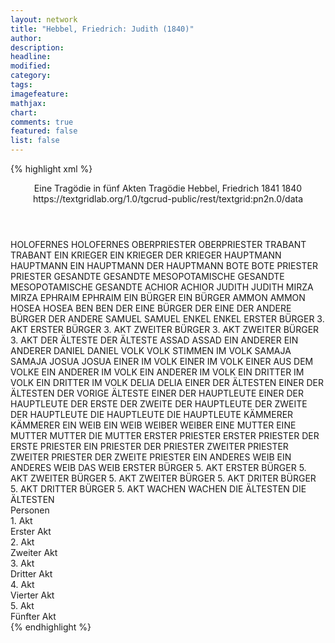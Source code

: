 ```yaml
---
layout: network
title: "Hebbel, Friedrich: Judith (1840)"
author:
description:
headline:
modified:
category:
tags:
imagefeature:
mathjax:
chart:
comments: true
featured: false
list: false
---
```

{% highlight xml %}
<?xml-model href="https://raw.githubusercontent.com/DLiNa/project/master/rules/lina.rnc"?><?xml-model href="https://raw.githubusercontent.com/DLiNa/project/master/rules/lina.sch"?>
<play xmlns="http://lina.digital">
  <header>
    <title>Judith</title>
    <subtitle>Eine Tragödie in fünf Akten</subtitle>
    <genretitle>Tragödie</genretitle>
    <author>Hebbel, Friedrich</author>
    <date type="print" when="1841">1841</date>
    <date type="premiere" when="1840">1840</date>
    <date type="written"/>
    <source>https://textgridlab.org/1.0/tgcrud-public/rest/textgrid:pn2n.0/data</source>
  </header>
  <personae>
    <character>
      <name>HOLOFERNES</name>
      <alias xml:id="holofernes">
        <name>HOLOFERNES</name>
      </alias>
    </character>
    <character>
      <name>OBERPRIESTER</name>
      <alias xml:id="oberpriester">
        <name>OBERPRIESTER</name>
      </alias>
    </character>
    <character>
      <name>TRABANT</name>
      <alias xml:id="trabant">
        <name>TRABANT</name>
      </alias>
    </character>
    <character>
      <name>EIN KRIEGER</name>
      <alias xml:id="ein_krieger">
        <name>EIN KRIEGER</name>
      </alias>
      <alias xml:id="der_krieger">
        <name>DER KRIEGER</name>
      </alias>
    </character>
    <character>
      <name>HAUPTMANN</name>
      <alias xml:id="hauptmann">
        <name>HAUPTMANN</name>
      </alias>
      <alias xml:id="ein_hauptmann">
        <name>EIN HAUPTMANN</name>
      </alias>
      <alias xml:id="der_hauptmann">
        <name>DER HAUPTMANN</name>
      </alias>
    </character>
    <character>
      <name>BOTE</name>
      <alias xml:id="bote">
        <name>BOTE</name>
      </alias>
    </character>
    <character>
      <name>PRIESTER</name>
      <alias xml:id="priester">
        <name>PRIESTER</name>
      </alias>
    </character>
    <character>
      <name>GESANDTE</name>
      <alias xml:id="gesandte">
        <name>GESANDTE</name>
      </alias>
    </character>
    <character>
      <name>MESOPOTAMISCHE GESANDTE</name>
      <alias xml:id="mesopotamische_gesandte">
        <name>MESOPOTAMISCHE GESANDTE</name>
      </alias>
    </character>
    <character>
      <name>ACHIOR</name>
      <alias xml:id="achior">
        <name>ACHIOR</name>
      </alias>
    </character>
    <character>
      <name>JUDITH</name>
      <alias xml:id="judith">
        <name>JUDITH</name>
      </alias>
    </character>
    <character>
      <name>MIRZA</name>
      <alias xml:id="mirza">
        <name>MIRZA</name>
      </alias>
    </character>
    <character>
      <name>EPHRAIM</name>
      <alias xml:id="ephraim">
        <name>EPHRAIM</name>
      </alias>
    </character>
    <character>
      <name>EIN BÜRGER</name>
      <alias xml:id="ein_bürger">
        <name>EIN BÜRGER</name>
      </alias>
    </character>
    <character>
      <name>AMMON</name>
      <alias xml:id="ammon">
        <name>AMMON</name>
      </alias>
    </character>
    <character>
      <name>HOSEA</name>
      <alias xml:id="hosea">
        <name>HOSEA</name>
      </alias>
    </character>
    <character>
      <name>BEN</name>
      <alias xml:id="ben">
        <name>BEN</name>
      </alias>
    </character>
    <character>
      <name>DER EINE BÜRGER</name>
      <alias xml:id="der_eine">
        <name>DER EINE</name>
      </alias>
    </character>
    <character>
      <name>DER ANDERE BÜRGER</name>
      <alias xml:id="der_andere">
        <name>DER ANDERE</name>
      </alias>
    </character>
    <character>
      <name>SAMUEL</name>
      <alias xml:id="samuel">
        <name>SAMUEL</name>
      </alias>
    </character>
    <character>
      <name>ENKEL</name>
      <alias xml:id="enkel">
        <name>ENKEL</name>
      </alias>
    </character>
    <character>
      <name>ERSTER BÜRGER 3. AKT</name>
      <alias xml:id="erster_bürger_3">
        <name>ERSTER BÜRGER 3. AKT</name>
      </alias>
    </character>
    <character>
      <name>ZWEITER BÜRGER 3. AKT</name>
      <alias xml:id="zweiter_bürger_3">
        <name>ZWEITER BÜRGER 3. AKT</name>
      </alias>
    </character>
    <character>
      <name>DER ÄLTESTE</name>
      <alias xml:id="der_älteste">
        <name>DER ÄLTESTE</name>
      </alias>
    </character>
    <character>
      <name>ASSAD</name>
      <alias xml:id="assad">
        <name>ASSAD</name>
      </alias>
    </character>
    <character>
      <name>EIN ANDERER</name>
      <alias xml:id="ein_anderer">
        <name>EIN ANDERER</name>
      </alias>
    </character>
    <character>
      <name>DANIEL</name>
      <alias xml:id="daniel">
        <name>DANIEL</name>
      </alias>
    </character>
    <character>
      <name>VOLK</name>
      <alias xml:id="volk">
        <name>VOLK</name>
      </alias>
      <alias xml:id="stimmen_im_volk">
        <name>STIMMEN IM VOLK</name>
      </alias>
    </character>
    <character>
      <name>SAMAJA</name>
      <alias xml:id="samaja">
        <name>SAMAJA</name>
      </alias>
    </character>
    <character>
      <name>JOSUA</name>
      <alias xml:id="josua">
        <name>JOSUA</name>
      </alias>
    </character>
    <character>
      <name>EINER IM VOLK</name>
      <alias xml:id="einer_im_volk">
        <name>EINER IM VOLK</name>
      </alias>
      <alias xml:id="einer_aus_dem_volke">
        <name>EINER AUS DEM VOLKE</name>
      </alias>
    </character>
    <character>
      <name>EIN ANDERER IM VOLK</name>
      <alias xml:id="ein_anderer_im_volk">
        <name>EIN ANDERER IM VOLK</name>
      </alias>
    </character>
    <character>
      <name>EIN DRITTER IM VOLK</name>
      <alias xml:id="ein_dritter_im_volk">
        <name>EIN DRITTER IM VOLK</name>
      </alias>
    </character>
    <character>
      <name>DELIA</name>
      <alias xml:id="delia">
        <name>DELIA</name>
      </alias>
    </character>
    <character>
      <name>EINER DER ÄLTESTEN</name>
      <alias xml:id="einer_der_ältesten">
        <name>EINER DER ÄLTESTEN</name>
      </alias>
      <alias xml:id="der_vorige_älteste">
        <name>DER VORIGE ÄLTESTE</name>
      </alias>
    </character>
    <character>
      <name>EINER DER HAUPTLEUTE</name>
      <alias xml:id="einer_der_hauptleute">
        <name>EINER DER HAUPTLEUTE</name>
      </alias>
      <alias xml:id="der_erste">
        <name>DER ERSTE</name>
      </alias>
    </character>
    <character>
      <name>DER ZWEITE DER HAUPTLEUTE</name>
      <alias xml:id="der_zweite_der_hauptleute">
        <name>DER ZWEITE DER HAUPTLEUTE</name>
      </alias>
    </character>
    <character>
      <name>DIE HAUPTLEUTE</name>
      <alias xml:id="die_hauptleute">
        <name>DIE HAUPTLEUTE</name>
      </alias>
    </character>
    <character>
      <name>KÄMMERER</name>
      <alias xml:id="kämmerer">
        <name>KÄMMERER</name>
      </alias>
    </character>
    <character>
      <name>EIN WEIB</name>
      <alias xml:id="ein_weib">
        <name>EIN WEIB</name>
      </alias>
    </character>
    <character>
      <name>WEIBER</name>
      <alias xml:id="weiber">
        <name>WEIBER</name>
      </alias>
    </character>
    <character>
      <name>EINE MUTTER</name>
      <alias xml:id="eine_mutter">
        <name>EINE MUTTER</name>
      </alias>
      <alias xml:id="mutter">
        <name>MUTTER</name>
      </alias>
      <alias xml:id="die_mutter">
        <name>DIE MUTTER</name>
      </alias>
    </character>
    <character>
      <name>ERSTER PRIESTER</name>
      <alias xml:id="erster_priester">
        <name>ERSTER PRIESTER</name>
      </alias>
      <alias xml:id="der_erste_priester">
        <name>DER ERSTE PRIESTER</name>
      </alias>
      <alias xml:id="ein_priester">
        <name>EIN PRIESTER</name>
      </alias>
      <alias xml:id="der_priester">
        <name>DER PRIESTER</name>
      </alias>
    </character>
    <character>
      <name>ZWEITER PRIESTER</name>
      <alias xml:id="zweiter_priester">
        <name>ZWEITER PRIESTER</name>
      </alias>
      <alias xml:id="der_zweite_priester">
        <name>DER ZWEITE PRIESTER</name>
      </alias>
    </character>
    <character>
      <name>EIN ANDERES WEIB</name>
      <alias xml:id="ein_anderes_weib">
        <name>EIN ANDERES WEIB</name>
      </alias>
      <alias xml:id="das_weib">
        <name>DAS WEIB</name>
      </alias>
    </character>
    <character>
      <name>ERSTER BÜRGER 5. AKT</name>
      <alias xml:id="erster_bürger_5">
        <name>ERSTER BÜRGER 5. AKT</name>
      </alias>
    </character>
    <character>
      <name>ZWEITER BÜRGER 5. AKT</name>
      <alias xml:id="zweiter_bürger_5">
        <name>ZWEITER BÜRGER 5. AKT</name>
      </alias>
    </character>
    <character>
      <name>DRITER BÜRGER 5. AKT</name>
      <alias xml:id="dritter_bürger_5">
        <name>DRITTER BÜRGER 5. AKT</name>
      </alias>
    </character>
    <character>
      <name>WACHEN</name>
      <alias xml:id="wachen">
        <name>WACHEN</name>
      </alias>
    </character>
    <character>
      <name>DIE ÄLTESTEN</name>
      <alias xml:id="die_ältesten">
        <name>DIE ÄLTESTEN</name>
      </alias>
    </character>
  </personae>
  <text>
    <div>
      <head>Personen</head>
    </div>
    <div>
      <head>1. Akt</head>
      <div>
        <head>Erster Akt</head>
        <sp who="#holofernes">
          <amount n="46" unit="speech_acts"/>
          <amount n="1363" unit="words"/>
          <amount n="29" unit="lines"/>
          <amount n="7546" unit="chars"/>
        </sp>
        <sp who="#oberpriester">
          <amount n="3" unit="speech_acts"/>
          <amount n="30" unit="words"/>
          <amount n="3" unit="lines"/>
          <amount n="172" unit="chars"/>
        </sp>
        <sp who="#trabant">
          <amount n="4" unit="speech_acts"/>
          <amount n="31" unit="words"/>
          <amount n="4" unit="lines"/>
          <amount n="185" unit="chars"/>
        </sp>
        <sp who="#ein_krieger">
          <amount n="1" unit="speech_acts"/>
          <amount n="5" unit="words"/>
          <amount n="1" unit="lines"/>
          <amount n="30" unit="chars"/>
        </sp>
        <sp who="#der_krieger">
          <amount n="3" unit="speech_acts"/>
          <amount n="71" unit="words"/>
          <amount n="2" unit="lines"/>
          <amount n="371" unit="chars"/>
        </sp>
        <sp who="#hauptmann">
          <amount n="5" unit="speech_acts"/>
          <amount n="39" unit="words"/>
          <amount n="5" unit="lines"/>
          <amount n="226" unit="chars"/>
        </sp>
        <sp who="#ein_hauptmann">
          <amount n="2" unit="speech_acts"/>
          <amount n="18" unit="words"/>
          <amount n="2" unit="lines"/>
          <amount n="89" unit="chars"/>
        </sp>
        <sp who="#bote">
          <amount n="7" unit="speech_acts"/>
          <amount n="126" unit="words"/>
          <amount n="3" unit="lines"/>
          <amount n="737" unit="chars"/>
        </sp>
        <sp who="#priester">
          <amount n="5" unit="speech_acts"/>
          <amount n="38" unit="words"/>
          <amount n="5" unit="lines"/>
          <amount n="183" unit="chars"/>
        </sp>
        <sp who="#gesandte">
          <amount n="3" unit="speech_acts"/>
          <amount n="27" unit="words"/>
          <amount n="2" unit="lines"/>
          <amount n="140" unit="chars"/>
        </sp>
        <sp who="#mesopotamische_gesandte">
          <amount n="6" unit="speech_acts"/>
          <amount n="178" unit="words"/>
          <amount n="3" unit="lines"/>
          <amount n="1010" unit="chars"/>
        </sp>
        <sp who="#achior">
          <amount n="3" unit="speech_acts"/>
          <amount n="444" unit="words"/>
          <amount n="2393" unit="chars"/>
        </sp>
      </div>
    </div>
    <div>
      <head>2. Akt</head>
      <div>
        <head>Zweiter Akt</head>
        <sp who="#judith">
          <amount n="31" unit="speech_acts"/>
          <amount n="2321" unit="words"/>
          <amount n="11" unit="lines"/>
          <amount n="12445" unit="chars"/>
        </sp>
        <sp who="#mirza">
          <amount n="15" unit="speech_acts"/>
          <amount n="154" unit="words"/>
          <amount n="12" unit="lines"/>
          <amount n="823" unit="chars"/>
        </sp>
        <sp who="#ephraim">
          <amount n="18" unit="speech_acts"/>
          <amount n="792" unit="words"/>
          <amount n="7" unit="lines"/>
          <amount n="4098" unit="chars"/>
        </sp>
      </div>
    </div>
    <div>
      <head>3. Akt</head>
      <div>
        <head>Dritter Akt</head>
        <sp who="#judith">
          <amount n="41" unit="speech_acts"/>
          <amount n="1541" unit="words"/>
          <amount n="22" unit="lines"/>
          <amount n="8172" unit="chars"/>
        </sp>
        <sp who="#mirza">
          <amount n="14" unit="speech_acts"/>
          <amount n="440" unit="words"/>
          <amount n="9" unit="lines"/>
          <amount n="2382" unit="chars"/>
        </sp>
        <sp who="#ein_bürger">
          <amount n="2" unit="speech_acts"/>
          <amount n="20" unit="words"/>
          <amount n="2" unit="lines"/>
          <amount n="109" unit="chars"/>
        </sp>
        <sp who="#ammon">
          <amount n="8" unit="speech_acts"/>
          <amount n="123" unit="words"/>
          <amount n="4" unit="lines"/>
          <amount n="670" unit="chars"/>
        </sp>
        <sp who="#hosea">
          <amount n="5" unit="speech_acts"/>
          <amount n="146" unit="words"/>
          <amount n="1" unit="lines"/>
          <amount n="833" unit="chars"/>
        </sp>
        <sp who="#ben">
          <amount n="4" unit="speech_acts"/>
          <amount n="62" unit="words"/>
          <amount n="3" unit="lines"/>
          <amount n="325" unit="chars"/>
        </sp>
        <sp who="#der_eine">
          <amount n="3" unit="speech_acts"/>
          <amount n="50" unit="words"/>
          <amount n="2" unit="lines"/>
          <amount n="267" unit="chars"/>
        </sp>
        <sp who="#der_andere">
          <amount n="3" unit="speech_acts"/>
          <amount n="86" unit="words"/>
          <amount n="1" unit="lines"/>
          <amount n="455" unit="chars"/>
        </sp>
        <sp who="#samuel">
          <amount n="8" unit="speech_acts"/>
          <amount n="418" unit="words"/>
          <amount n="1" unit="lines"/>
          <amount n="2243" unit="chars"/>
        </sp>
        <sp who="#enkel">
          <amount n="7" unit="speech_acts"/>
          <amount n="111" unit="words"/>
          <amount n="6" unit="lines"/>
          <amount n="573" unit="chars"/>
        </sp>
        <sp who="#erster_bürger_3">
          <amount n="3" unit="speech_acts"/>
          <amount n="59" unit="words"/>
          <amount n="1" unit="lines"/>
          <amount n="334" unit="chars"/>
        </sp>
        <sp who="#zweiter_bürger_3">
          <amount n="2" unit="speech_acts"/>
          <amount n="98" unit="words"/>
          <amount n="1" unit="lines"/>
          <amount n="546" unit="chars"/>
        </sp>
        <sp who="#der_älteste">
          <amount n="14" unit="speech_acts"/>
          <amount n="430" unit="words"/>
          <amount n="7" unit="lines"/>
          <amount n="2240" unit="chars"/>
        </sp>
        <sp who="#assad">
          <amount n="7" unit="speech_acts"/>
          <amount n="209" unit="words"/>
          <amount n="6" unit="lines"/>
          <amount n="1183" unit="chars"/>
        </sp>
        <sp who="#ein_anderer">
          <amount n="1" unit="speech_acts"/>
          <amount n="8" unit="words"/>
          <amount n="1" unit="lines"/>
          <amount n="37" unit="chars"/>
        </sp>
        <sp who="#daniel">
          <amount n="8" unit="speech_acts"/>
          <amount n="161" unit="words"/>
          <amount n="1" unit="lines"/>
          <amount n="899" unit="chars"/>
        </sp>
        <sp who="#volk">
          <amount n="12" unit="speech_acts"/>
          <amount n="90" unit="words"/>
          <amount n="10" unit="lines"/>
          <amount n="478" unit="chars"/>
        </sp>
        <sp who="#samaja">
          <amount n="7" unit="speech_acts"/>
          <amount n="633" unit="words"/>
          <amount n="1" unit="lines"/>
          <amount n="3377" unit="chars"/>
        </sp>
        <sp who="#stimmen_im_volk">
          <amount n="2" unit="speech_acts"/>
          <amount n="11" unit="words"/>
          <amount n="2" unit="lines"/>
          <amount n="57" unit="chars"/>
        </sp>
        <sp who="#josua">
          <amount n="8" unit="speech_acts"/>
          <amount n="354" unit="words"/>
          <amount n="3" unit="lines"/>
          <amount n="1881" unit="chars"/>
        </sp>
        <sp who="#achior">
          <amount n="10" unit="speech_acts"/>
          <amount n="497" unit="words"/>
          <amount n="4" unit="lines"/>
          <amount n="2541" unit="chars"/>
        </sp>
        <sp who="#einer_im_volk">
          <amount n="1" unit="speech_acts"/>
          <amount n="6" unit="words"/>
          <amount n="1" unit="lines"/>
          <amount n="24" unit="chars"/>
        </sp>
        <sp who="#ein_anderer_im_volk">
          <amount n="1" unit="speech_acts"/>
          <amount n="8" unit="words"/>
          <amount n="1" unit="lines"/>
          <amount n="36" unit="chars"/>
        </sp>
        <sp who="#ein_dritter_im_volk">
          <amount n="1" unit="speech_acts"/>
          <amount n="54" unit="words"/>
          <amount n="291" unit="chars"/>
        </sp>
        <sp who="#ein_anderer_im_volk">
          <amount n="1" unit="speech_acts"/>
          <amount n="66" unit="words"/>
          <amount n="331" unit="chars"/>
        </sp>
        <sp who="#ephraim">
          <amount n="3" unit="speech_acts"/>
          <amount n="84" unit="words"/>
          <amount n="2" unit="lines"/>
          <amount n="424" unit="chars"/>
        </sp>
        <sp who="#delia">
          <amount n="4" unit="speech_acts"/>
          <amount n="285" unit="words"/>
          <amount n="2" unit="lines"/>
          <amount n="1460" unit="chars"/>
        </sp>
        <sp who="#einer_der_ältesten">
          <amount n="1" unit="speech_acts"/>
          <amount n="3" unit="words"/>
          <amount n="1" unit="lines"/>
          <amount n="12" unit="chars"/>
        </sp>
        <sp who="#einer_aus_dem_volke">
          <amount n="1" unit="speech_acts"/>
          <amount n="5" unit="words"/>
          <amount n="1" unit="lines"/>
          <amount n="24" unit="chars"/>
        </sp>
        <sp who="#der_vorige_älteste">
          <amount n="1" unit="speech_acts"/>
          <amount n="4" unit="words"/>
          <amount n="1" unit="lines"/>
          <amount n="25" unit="chars"/>
        </sp>
        <sp who="#ein_priester">
          <amount n="1" unit="speech_acts"/>
          <amount n="50" unit="words"/>
          <amount n="281" unit="chars"/>
        </sp>
        <sp who="#der_priester">
          <amount n="1" unit="speech_acts"/>
          <amount n="15" unit="words"/>
          <amount n="1" unit="lines"/>
          <amount n="74" unit="chars"/>
        </sp>
      </div>
    </div>
    <div>
      <head>4. Akt</head>
      <div>
        <head>Vierter Akt</head>
        <sp who="#einer_der_hauptleute">
          <amount n="5" unit="speech_acts"/>
          <amount n="32" unit="words"/>
          <amount n="5" unit="lines"/>
          <amount n="191" unit="chars"/>
        </sp>
        <sp who="#der_zweite_der_hauptleute">
          <amount n="4" unit="speech_acts"/>
          <amount n="51" unit="words"/>
          <amount n="2" unit="lines"/>
          <amount n="293" unit="chars"/>
        </sp>
        <sp who="#der_erste">
          <amount n="3" unit="speech_acts"/>
          <amount n="102" unit="words"/>
          <amount n="2" unit="lines"/>
          <amount n="528" unit="chars"/>
        </sp>
        <sp who="#holofernes">
          <amount n="23" unit="speech_acts"/>
          <amount n="1362" unit="words"/>
          <amount n="9" unit="lines"/>
          <amount n="7233" unit="chars"/>
        </sp>
        <sp who="#die_hauptleute">
          <amount n="1" unit="speech_acts"/>
          <amount n="7" unit="words"/>
          <amount n="1" unit="lines"/>
          <amount n="32" unit="chars"/>
        </sp>
        <sp who="#ein_hauptmann">
          <amount n="1" unit="speech_acts"/>
          <amount n="17" unit="words"/>
          <amount n="1" unit="lines"/>
          <amount n="84" unit="chars"/>
        </sp>
        <sp who="#der_hauptmann">
          <amount n="1" unit="speech_acts"/>
          <amount n="233" unit="words"/>
          <amount n="1193" unit="chars"/>
        </sp>
        <sp who="#judith">
          <amount n="19" unit="speech_acts"/>
          <amount n="1452" unit="words"/>
          <amount n="7" unit="lines"/>
          <amount n="7821" unit="chars"/>
        </sp>
        <sp who="#mirza">
          <amount n="3" unit="speech_acts"/>
          <amount n="19" unit="words"/>
          <amount n="3" unit="lines"/>
          <amount n="111" unit="chars"/>
        </sp>
      </div>
    </div>
    <div>
      <head>5. Akt</head>
      <div>
        <head>Fünfter Akt</head>
        <sp who="#holofernes">
          <amount n="44" unit="speech_acts"/>
          <amount n="2032" unit="words"/>
          <amount n="18" unit="lines"/>
          <amount n="11075" unit="chars"/>
        </sp>
        <sp who="#der_hauptmann">
          <amount n="9" unit="speech_acts"/>
          <amount n="166" unit="words"/>
          <amount n="5" unit="lines"/>
          <amount n="928" unit="chars"/>
        </sp>
        <sp who="#kämmerer">
          <amount n="7" unit="speech_acts"/>
          <amount n="176" unit="words"/>
          <amount n="4" unit="lines"/>
          <amount n="968" unit="chars"/>
        </sp>
        <sp who="#judith">
          <amount n="72" unit="speech_acts"/>
          <amount n="2796" unit="words"/>
          <amount n="31" unit="lines"/>
          <amount n="15038" unit="chars"/>
        </sp>
        <sp who="#ephraim">
          <amount n="5" unit="speech_acts"/>
          <amount n="66" unit="words"/>
          <amount n="4" unit="lines"/>
          <amount n="350" unit="chars"/>
        </sp>
        <sp who="#mirza">
          <amount n="40" unit="speech_acts"/>
          <amount n="450" unit="words"/>
          <amount n="33" unit="lines"/>
          <amount n="2405" unit="chars"/>
        </sp>
        <sp who="#priester #der_zweite_priester">
          <amount n="1" unit="speech_acts"/>
          <amount n="1" unit="words"/>
          <amount n="1" unit="lines"/>
          <amount n="8" unit="chars"/>
        </sp>
        <sp who="#ein_weib">
          <amount n="1" unit="speech_acts"/>
          <amount n="26" unit="words"/>
          <amount n="138" unit="chars"/>
        </sp>
        <sp who="#priester">
          <amount n="4" unit="speech_acts"/>
          <amount n="69" unit="words"/>
          <amount n="2" unit="lines"/>
          <amount n="356" unit="chars"/>
        </sp>
        <sp who="#weiber">
          <amount n="1" unit="speech_acts"/>
          <amount n="7" unit="words"/>
          <amount n="1" unit="lines"/>
          <amount n="38" unit="chars"/>
        </sp>
        <sp who="#eine_mutter">
          <amount n="1" unit="speech_acts"/>
          <amount n="18" unit="words"/>
          <amount n="1" unit="lines"/>
          <amount n="100" unit="chars"/>
        </sp>
        <sp who="#mutter">
          <amount n="2" unit="speech_acts"/>
          <amount n="116" unit="words"/>
          <amount n="609" unit="chars"/>
        </sp>
        <sp who="#der_zweite_priester">
          <amount n="1" unit="speech_acts"/>
          <amount n="8" unit="words"/>
          <amount n="1" unit="lines"/>
          <amount n="50" unit="chars"/>
        </sp>
        <sp who="#erster_priester">
          <amount n="5" unit="speech_acts"/>
          <amount n="119" unit="words"/>
          <amount n="2" unit="lines"/>
          <amount n="624" unit="chars"/>
        </sp>
        <sp who="#zweiter_priester">
          <amount n="3" unit="speech_acts"/>
          <amount n="25" unit="words"/>
          <amount n="3" unit="lines"/>
          <amount n="131" unit="chars"/>
        </sp>
        <sp who="#die_mutter">
          <amount n="2" unit="speech_acts"/>
          <amount n="141" unit="words"/>
          <amount n="739" unit="chars"/>
        </sp>
        <sp who="#ein_anderes_weib">
          <amount n="1" unit="speech_acts"/>
          <amount n="7" unit="words"/>
          <amount n="1" unit="lines"/>
          <amount n="29" unit="chars"/>
        </sp>
        <sp who="#das_weib">
          <amount n="1" unit="speech_acts"/>
          <amount n="9" unit="words"/>
          <amount n="1" unit="lines"/>
          <amount n="53" unit="chars"/>
        </sp>
        <sp who="#zweiter_bürger_5 #erster_bürger_5">
          <amount n="1" unit="speech_acts"/>
        </sp>
        <sp who="#erster_bürger_5">
          <amount n="3" unit="speech_acts"/>
          <amount n="31" unit="words"/>
          <amount n="3" unit="lines"/>
          <amount n="178" unit="chars"/>
        </sp>
        <sp who="#zweiter_bürger_5">
          <amount n="4" unit="speech_acts"/>
          <amount n="304" unit="words"/>
          <amount n="1605" unit="chars"/>
        </sp>
        <sp who="#dritter_bürger_5">
          <amount n="1" unit="speech_acts"/>
          <amount n="14" unit="words"/>
          <amount n="1" unit="lines"/>
          <amount n="91" unit="chars"/>
        </sp>
        <sp who="#wachen">
          <amount n="3" unit="speech_acts"/>
          <amount n="48" unit="words"/>
          <amount n="2" unit="lines"/>
          <amount n="263" unit="chars"/>
        </sp>
        <sp who="#volk">
          <amount n="2" unit="speech_acts"/>
          <amount n="6" unit="words"/>
          <amount n="2" unit="lines"/>
          <amount n="33" unit="chars"/>
        </sp>
        <sp who="#achior">
          <amount n="4" unit="speech_acts"/>
          <amount n="80" unit="words"/>
          <amount n="2" unit="lines"/>
          <amount n="438" unit="chars"/>
        </sp>
        <sp who="#die_ältesten">
          <amount n="1" unit="speech_acts"/>
          <amount n="9" unit="words"/>
          <amount n="1" unit="lines"/>
          <amount n="54" unit="chars"/>
        </sp>
        <sp who="#stimmen_im_volk">
          <amount n="1" unit="speech_acts"/>
          <amount n="9" unit="words"/>
          <amount n="1" unit="lines"/>
          <amount n="49" unit="chars"/>
        </sp>
        <sp who="#ein_priester">
          <amount n="1" unit="speech_acts"/>
          <amount n="9" unit="words"/>
          <amount n="1" unit="lines"/>
          <amount n="47" unit="chars"/>
        </sp>
        <sp who="#einer_der_ältesten">
          <amount n="1" unit="speech_acts"/>
          <amount n="15" unit="words"/>
          <amount n="1" unit="lines"/>
          <amount n="81" unit="chars"/>
        </sp>
        <sp who="#der_erste_priester">
          <amount n="1" unit="speech_acts"/>
          <amount n="35" unit="words"/>
          <amount n="191" unit="chars"/>
        </sp>
        <sp who="#priester #die_ältesten">
          <amount n="1" unit="speech_acts"/>
          <amount n="3" unit="words"/>
          <amount n="1" unit="lines"/>
          <amount n="19" unit="chars"/>
        </sp>
        <sp who="#die_ältesten #priester">
          <amount n="1" unit="speech_acts"/>
          <amount n="7" unit="words"/>
          <amount n="1" unit="lines"/>
          <amount n="39" unit="chars"/>
        </sp>
        <sp who="#volk">
          <amount n="2" unit="speech_acts"/>
          <amount n="7" unit="words"/>
          <amount n="2" unit="lines"/>
          <amount n="30" unit="chars"/>
        </sp>
      </div>
    </div>
  </text>
</play>
{% endhighlight %}